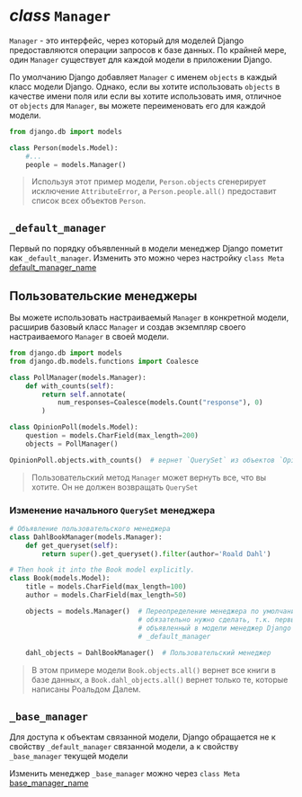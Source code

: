 # _class_ `Manager`

`Manager` - это интерфейс, через который для моделей Django предоставляются операции запросов к базе данных. По крайней мере, один `Manager` существует для каждой модели в приложении Django.

По умолчанию Django добавляет `Manager` с именем `objects` в каждый класс модели Django. Однако, если вы хотите использовать `objects` в качестве имени поля или если вы хотите использовать имя, отличное от `objects` для `Manager`, вы можете переименовать его для каждой модели.

```python
from django.db import models

class Person(models.Model):
    #...
    people = models.Manager()
```

>Используя этот пример модели, `Person.objects` сгенерирует исключение `AttributeError`, а `Person.people.all()` предоставит список всех объектов `Person`.


## `_default_manager`

Первый по порядку объявленный в модели менеджер Django пометит как `_default_manager`.
Изменить это можно через настройку `class Meta` [default_manager_name](../Модели%20Django/class%20Meta.md#default_manager_name)

## Пользовательские менеджеры

Вы можете использовать настраиваемый `Manager` в конкретной модели, расширив базовый класс `Manager` и создав экземпляр своего настраиваемого `Manager` в своей модели.

```python
from django.db import models
from django.db.models.functions import Coalesce

class PollManager(models.Manager):
    def with_counts(self):
        return self.annotate(
            num_responses=Coalesce(models.Count("response"), 0)
        )

class OpinionPoll(models.Model):
    question = models.CharField(max_length=200)
    objects = PollManager()
```

```python
OpinionPoll.objects.with_counts()  # вернет `QuerySet` из объектов `OpinionPoll` с дополнительным атрибутом `num_responses`.
```
>Пользовательский метод `Manager` может вернуть все, что вы хотите. Он не должен возвращать `QuerySet`


### Изменение начального `QuerySet` менеджера

```python
# Объявление пользовательского менеджера
class DahlBookManager(models.Manager):
    def get_queryset(self):
        return super().get_queryset().filter(author='Roald Dahl')

# Then hook it into the Book model explicitly.
class Book(models.Model):
    title = models.CharField(max_length=100)
    author = models.CharField(max_length=50)

    objects = models.Manager()  # Переопределение менеджера по умолчанию
							    # обязательно нужно сделать, т.к. первый по порядку
							    # объявленный в модели менеджер Django пометит как
							    # _default_manager
							    
    dahl_objects = DahlBookManager()  # Пользовательский менеджер
```
>В этом примере модели `Book.objects.all()` вернет все книги в базе данных, а `Book.dahl_objects.all()` вернет только те, которые написаны Роальдом Далем.


## `_base_manager`

Для доступа к объектам связанной модели, Django обращается не к свойству `_default_manager` связанной модели, а к свойству `_base_manager` текущей модели

Изменить менеджер `_base_manager` можно через `class Meta` [base_manager_name](../Модели%20Django/class%20Meta.md#base_manager_name)
